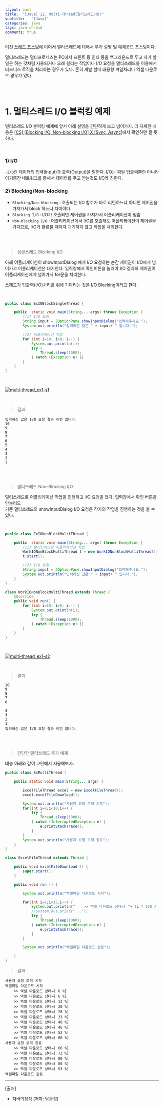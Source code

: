 ```yaml
---
layout: post
title:  "[Java] 12. Multi-Thread(멀티쓰레드)란?"
subtitle:   "[Java]"
categories: java
tags: java-ch-mid
comments: true
---
```

 

이전 [쓰레드 포스팅](https://linked2ev.github.io/java/2022/09/27/Java-11.-Thread(%EC%93%B0%EB%A0%88%EB%93%9C)%EB%9E%80/)에 이어서 멀티쓰레드에 대해서 부가 설명 및 예제코드 포스팅이다.


멀티쓰레드는 멀티프로세스는 PC에서 프린트 등 인쇄 등을 백그라운드로 두고 자기 할일은 하는 것처럼 사용되거나
오래 걸리는 작업이나 I/O 요청을 멀티쓰레드를 이용해서 비즈니스 로직을 처리하는 경우가 있다. 흔히 개발 할때 대용량 파일처리나 엑셀 다운로드 경우가 있다.

<br><br>

# 1. 멀티스레드 I/O 블럭킹 예제

멀티쓰레드 I/O 블럭킹 예제에 앞서 아래 설명을 간단하게 보고 넘어가자. 더 자세한 내용은 [[CS] [Blocking I/O, Non-blocking I/O] X [Sync, Async]](https://linked2ev.github.io/cs/2022/09/25/CS-00.-Blocking-IO,-Non-blocking-IO-X-Sync,-Async/)에서 확인하면 될 듯 하다.

<br>

### 1) I/O

-`I/O`란 데이터의 입력(Input)과 출력(Output)을 말한다. I/O는 파일 입출력뿐만 아니라 이기종간 네트워크를 통해서 데이터를 주고 받는것도 I/O라 칭한다.

### 2) Blocking/Non-blocking

- `Blocking/Non-blocking` : 호출되는 I/O 함수가 바로 리턴하느냐 아니면 제어권을 가져가서 block 하느냐 차이이다.
- `Blocking I/O` : I/O가 호출되면 제어권을 가져가서 어플리케이션이 멈춤
- `Non-blocking I/O` : 어플리케이션에서 I/O를 호출해도 어플리케이션이 제어권을 가지므로, I/O가 완료될 때까지 대기하지 않고 작업을 처리한다.

<br><br>


> 싱글쓰레드 Blocking I/O

아래 어플리케이션이 showInputDialog 에게 I/O 요청하는 순간 제어권이 I/O에게 넘어가고 어플리케이션은 대기한다. 
입력창에서 확인버튼을 눌러야 I/O 결과와 제어권이 어플리케이션에게 넘어가서 for문을 처리한다.

쓰레드가 입출력(I/O)처리를 위해 기다리는 것을 I/O Blocking이라고 한다.

<br>

```java
public class ExIOBlockSingleThread {

    public  static void main(String... args) throws Exception {
        //1) I/O 요청
        String input = JOptionPane.showInputDialog("입력해주세요.");
        System.out.println("입력하신 값은 " + input+ " 입니다.");

        //2) 어플리케이션 작업
        for (int i=10; i>0; i--) {
            System.out.println(i);
            try {
                Thread.sleep(1000);
            } catch (Exception e) {}
        }
    }
}
```

<br>

[![multi-thread_ex1-s1](/assets/img/2022/multi-thread_ex1-s1.png)]()

<br>

> 결과

```
입력하신 값은 I/O 요청 결과 리턴 입니다.
10
9
8
7
6
5
4
3
2
1
```

<br><br>

> 멀티쓰레드 Non-Blocking I/O

멀티쓰레드로 어플리케이션 작업을 진행하고 I/O 요청을 했다. 입력창에서 확인 버튼을 안눌러도  
기존 멀티쓰레드와 showInputDialog I/O 요청은 각자의 작업을 진행하는 것을 볼 수 있다. 

<br>

```java
public class ExIONonBlockMultiThread {

    public  static void main(String... args) throws Exception {
        //1) 멀티쓰레드로 어플리케이션 작업
        WorkIONonBlockMultiThread t = new WorkIONonBlockMultiThread();
        t.start();

        //2) I/O 요청
        String input = JOptionPane.showInputDialog("입력해주세요.");
        System.out.println("입력하신 값은 " + input+ " 입니다.");
    }
}

class WorkIONonBlockMultiThread extends Thread {
    @Override
    public void run() {
        for (int i=10; i>0; i--) {
            System.out.println(i);
            try {
                Thread.sleep(1000);
            } catch (Exception e) {}
        }
    }
}
```

<br>

[![multi-thread_ex1-s2](/assets/img/2022/multi-thread_ex1-s2.png)]()

<br>

> 결과

```
10
9
8
7
6
    
4
3
2
1
입력하신 값은 I/O 요청 결과 리턴 입니다.
```

<br><br>



> 간단한 멀티쓰레드 추가 예제

대충 아래와 같이 고민해서 사용해보자.

```java
public class ExMultiThread {

    public static void main(String... args) {

        ExcelFileThread excel = new ExcelFileThread();
        excel.excelFileDownload();

        System.out.println("사용자 요청 로직 시작");
        for(int i=0;i<10;i++) {
            try {
                Thread.sleep(1000);
            } catch (InterruptedException e) {
                e.printStackTrace();
            }
        }
        System.out.println("사용자 요청 로직 종료");
    }
}

class ExcelFileThread extends Thread {

    public void excelFileDownload () {
        super.start();
    }

    public void run () {

        System.out.println("엑셀파일 다운로드 시작");

        for(int i=0;i<15;i++) {
            System.out.println("    >> 엑셀 다운로드 상태=[ "+ (i * 100 / 15) +" %]");
            //System.out.print("...");
            try {
                Thread.sleep(1000);
            } catch (InterruptedException e) {
                e.printStackTrace();
            }
        }

        System.out.println("엑셀파일 다운로드 완료");

    }
}
```

> 결과

```
사용자 요청 로직 시작
엑셀파일 다운로드 시작
    >> 엑셀 다운로드 상태=[ 0 %]
    >> 엑셀 다운로드 상태=[ 6 %]
    >> 엑셀 다운로드 상태=[ 13 %]
    >> 엑셀 다운로드 상태=[ 20 %]
    >> 엑셀 다운로드 상태=[ 26 %]
    >> 엑셀 다운로드 상태=[ 33 %]
    >> 엑셀 다운로드 상태=[ 40 %]
    >> 엑셀 다운로드 상태=[ 46 %]
    >> 엑셀 다운로드 상태=[ 53 %]
    >> 엑셀 다운로드 상태=[ 60 %]
사용자 요청 로직 종료
    >> 엑셀 다운로드 상태=[ 66 %]
    >> 엑셀 다운로드 상태=[ 73 %]
    >> 엑셀 다운로드 상태=[ 80 %]
    >> 엑셀 다운로드 상태=[ 86 %]
    >> 엑셀 다운로드 상태=[ 93 %]
엑셀파일 다운로드 완료

```


---

[출처]  
- 자바의정석 (저자: 남궁성)